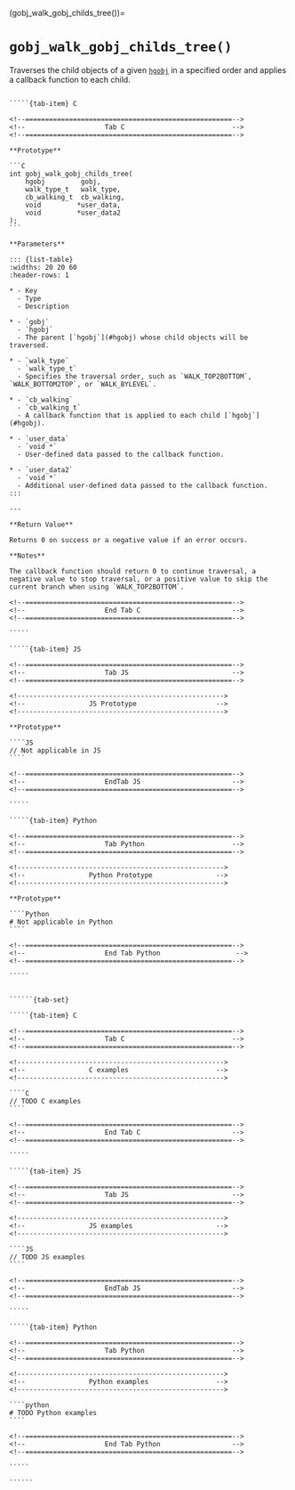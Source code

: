 <!-- ============================================================== -->
(gobj_walk_gobj_childs_tree())=
# `gobj_walk_gobj_childs_tree()`
<!-- ============================================================== -->

Traverses the child objects of a given [`hgobj`](#hgobj) in a specified order and applies a callback function to each child.

<!------------------------------------------------------------>
<!--                    Prototypes                          -->
<!------------------------------------------------------------>

``````{tab-set}

`````{tab-item} C

<!--====================================================-->
<!--                    Tab C                           -->
<!--====================================================-->

**Prototype**

```C
int gobj_walk_gobj_childs_tree(
    hgobj         gobj,
    walk_type_t   walk_type,
    cb_walking_t  cb_walking,
    void         *user_data,
    void         *user_data2
);
```

**Parameters**

::: {list-table}
:widths: 20 20 60
:header-rows: 1

* - Key
  - Type
  - Description

* - `gobj`
  - `hgobj`
  - The parent [`hgobj`](#hgobj) whose child objects will be traversed.

* - `walk_type`
  - `walk_type_t`
  - Specifies the traversal order, such as `WALK_TOP2BOTTOM`, `WALK_BOTTOM2TOP`, or `WALK_BYLEVEL`.

* - `cb_walking`
  - `cb_walking_t`
  - A callback function that is applied to each child [`hgobj`](#hgobj).

* - `user_data`
  - `void *`
  - User-defined data passed to the callback function.

* - `user_data2`
  - `void *`
  - Additional user-defined data passed to the callback function.
:::

---

**Return Value**

Returns 0 on success or a negative value if an error occurs.

**Notes**

The callback function should return 0 to continue traversal, a negative value to stop traversal, or a positive value to skip the current branch when using `WALK_TOP2BOTTOM`.

<!--====================================================-->
<!--                    End Tab C                       -->
<!--====================================================-->

`````

`````{tab-item} JS

<!--====================================================-->
<!--                    Tab JS                          -->
<!--====================================================-->

<!---------------------------------------------------->
<!--                JS Prototype                    -->
<!---------------------------------------------------->

**Prototype**

````JS
// Not applicable in JS
````

<!--====================================================-->
<!--                    EndTab JS                       -->
<!--====================================================-->

`````

`````{tab-item} Python

<!--====================================================-->
<!--                    Tab Python                      -->
<!--====================================================-->

<!---------------------------------------------------->
<!--                Python Prototype                -->
<!---------------------------------------------------->

**Prototype**

````Python
# Not applicable in Python
````

<!--====================================================-->
<!--                    End Tab Python                   -->
<!--====================================================-->

`````

``````

<!------------------------------------------------------------>
<!--                    Examples                            -->
<!------------------------------------------------------------>

```````{dropdown} Examples

``````{tab-set}

`````{tab-item} C

<!--====================================================-->
<!--                    Tab C                           -->
<!--====================================================-->

<!---------------------------------------------------->
<!--                C examples                      -->
<!---------------------------------------------------->

````C
// TODO C examples
````

<!--====================================================-->
<!--                    End Tab C                       -->
<!--====================================================-->

`````

`````{tab-item} JS

<!--====================================================-->
<!--                    Tab JS                          -->
<!--====================================================-->

<!---------------------------------------------------->
<!--                JS examples                     -->
<!---------------------------------------------------->

````JS
// TODO JS examples
````

<!--====================================================-->
<!--                    EndTab JS                       -->
<!--====================================================-->

`````

`````{tab-item} Python

<!--====================================================-->
<!--                    Tab Python                      -->
<!--====================================================-->

<!---------------------------------------------------->
<!--                Python examples                 -->
<!---------------------------------------------------->

````python
# TODO Python examples
````

<!--====================================================-->
<!--                    End Tab Python                  -->
<!--====================================================-->

`````

``````

```````
